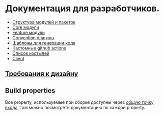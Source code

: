 # Документация для разработчиков.

* [Структура модулей и пакетов](developper/module_and_package_structure.md)
* [Core модули](../core/README.md)
* [Feature модули](../feature/README.md)
* [Convention плагины](developper/convention_plugins.md)
* [Шаблоны для генерации кода](developper/templates.md)
* [Кастомные github actions](developper/github_actions.md)
* [Список костылей](developper/bad_decisions.md)
* [Client](../client/README.md)

## [Требования к дизайну](design/design_rules.md)

## Build properties

Все property, используемые при сборке доступны
через [общую точку входа](../build-logic/src/main/kotlin/ru/vs/configuration/ProjectConfiguration.kt), там можно
посмотреть документацию по каждой property.